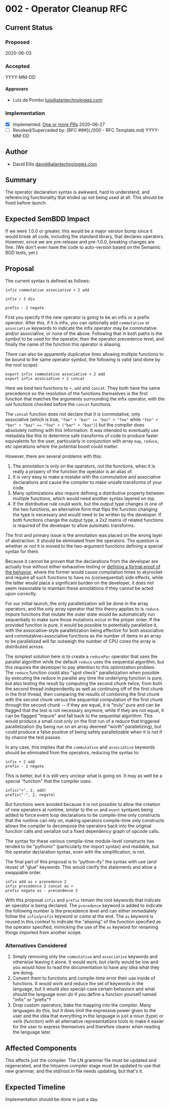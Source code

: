# 002 - Operator Cleanup RFC

## Current Status

### Proposed

2020-06-03

### Accepted

YYYY-MM-DD

#### Approvers

- Luis de Pombo <luis@alantechnologies.com>

### Implementation

- [x] Implemented: [One or more PRs](https://github.com/alantech/alan/some-pr-link-here) 2020-06-27
- [ ] Revoked/Superceded by: [RFC ###](./000 - RFC Template.md) YYYY-MM-DD

## Author

- David Ellis <david@alantechnologies.com>

## Summary

The operator declaration syntax is awkward, hard to understand, and referencing functionality that ended up not being used at all. This should be fixed before launch.

## Expected SemBDD Impact

If we were 1.0.0 or greater, this would be a major version bump since it would break all code, including the standard library, that declares operators. However, since we are pre-release and pre-1.0.0, breaking changes are fine. (We don't even have the code to auto-version based on the Semantic BDD tests, yet.)

## Proposal

The current syntax is defined as follows:

```
infix commutative associative + 2 add

infix / 3 div

prefix - 2 negate
```

First you specify if the new operator is going to be an infix or a prefix operator. After this, if it is infix, you can optionally add `commutative` or `associative` keywords to indicate the infix operator may be commutative and/or associative, or none of the above. Following that in both paths is the symbol to be used for the operator, then the operator precedence level, and finally the name of the function this operator is aliasing.

There can also be apparently duplicative lines allowing multiple functions to be bound to the same operator symbol, the following is valid (and done by the root scope):

```
export infix commutative associative + 2 add
export infix associative + 2 concat
```

Here we bind two functions to `+`, `add` and `concat`. They both have the same precedence so the resolution of the functions themselves is the first function that matches the arguments surrounding the infix operator, with the `add` functions checked before the `concat` functions.

The `concat` function does not declare that it is commutative, only associative (which is true, `"foo" + "bar" != "bar" + "foo"` while `"foo" + "bar" + "baz" == "foo" + ("bar" + "baz")`) but the compiler does absolutely nothing with this information. It was intended to eventually use metadata like this to determine safe transforms of code to produce faster equivalents for the user, particularly in conjunction with array `map`, `reduce`, etc operations where the potential boost could matter.

However, there are several problems with this:

1. The annotation is only on the operators, not the functions, when it is really a propery of the function the operator is an alias of.
2. It is very easy to make a mistake with the commutative and associative declarations and cause the compiler to make unsafe transforms of your code.
3. Many optimizations also require defining a distributive property between multiple functions, which would need another syntax layered on top.
4. If the distributive rule could work, but the output type changes in one of the two functions, an alternative form that flips the function changing the type is necessary and would need to be written by the developer. If both functions change the output type, a 2x2 matrix of related functions is required of the developer to allow automatic transforms.

The first and primary issue is the annotation was placed on the wrong layer of abstraction. It should be eliminated from the operators. The question is whether or not it is moved to the two-argument functions defining a special syntax for them.

Because it cannot be proven that the declarations from the developer are actually true without either exhaustive testing or [defining a formal proof of the behavior](https://coq.inria.fr/), where the former would cause compilation times to skyrocket and require all such functions to have no (consequential) side effects, while the latter would place a significant burden on the developer, it does not seem reasonable to maintain these annotations if they cannot be acted upon correctly.

For our initial launch, the only parallelization will be done in the array operators, and the only array operator that this theory applies to is `reduce`. Impure functions that mutate the outer state would be automatically run sequentially to make sure those mutations occur in the proper order. If the provided function is pure, it would be possible to potentially parallelize it, with the associative-style parallelization being effective for both associative and commutative+associative functions as the number of items in an array to be parallelized will far outweigh the number of CPU cores the array is distributed across.

The simplest solution here is to create a `reducePar` operator that uses the parallel algorithm while the default `reduce` uses the sequential algorithm, but this requires the developer to pay attention to this optimization problem. The `reduce` function could also "spot check" parallelization when possible by executing the reduce in parallel any time the underlying function is pure, but also testing the result by computing the second chunk twice, from both the second thread independently as well as continuing off of the first chunk in the first thread, then comparing the results of combining the first chunk with the second chunk versus the sequential computation of the first chunk through the second chunk -- if they are equal, it is "truly" pure and can be flagged that the test is not necessary anymore, while if they are not equal, it can be flagged "impure" and fall back to the sequential algorithm. This would produce a small cost only on the first run of a reduce that triggered parallelization (by being run on an array deemed "worth" parallelizing), but could produce a false positive of being safely parallelizable when it is not if by chance the test passes.

In any case, this implies that the `commutative` and `associative` keywords should be eliminated from the operators, reducing the syntax to:

```
infix + 2 add
prefix - 2 negate
```

This is better, but it is still very unclear what is going on. It may as well be a special "function" that the compiler uses:

```
infix("+", 2, add)
prefix("-", 2, negate)
```

But functions were avoided because it is not possible to allow the creation of new operators at runtime, similar to the `on` and `event` syntaxes being added to force event loop declarations to be compile-time only constructs that the runtime can rely on, making operators compile-time only constructs allows the compiler to decompose the operators back into the original function calls and serialize out a fixed dependency graph of opcode calls.

The syntax for these various compile-time module-level constructs has tended to be "pythonic" (particularly the import syntax) and readable, but the operator declaration syntax, even with the simplification, is not.

The final part of this proposal is to "python-ify" the syntax with use (and reuse) of "glue" keywords. This would clarify the statements and allow a swappable order.

```
infix add as + precedence 2
infix precedence 2 concat as +
prefix negate as - precendence 2
```

With this proposal `infix` and `prefix` remain the root keywords that indicate an operator is being declared. The `precedence` keyword is added to indicate the following number is the precedence level and can either immediately follow the `infix`/`prefix` keyword or come at the end. The `as` keyword is reused in this context to indicate the "aliasing" of the function specified as the operator specified, mimicking the use of the `as` keyword for renaming things imported from another scope.

### Alternatives Considered

1. Simply removing only the `commutative` and `associative` keywords and otherwise leaving it alone. It would work, but clarity would be low and you would *have* to read the documentation to have any idea what they are doing.
2. Convert them to functions and compile-time error their use inside of functions. It would work and reduce the set of keywords in the language, but it would also special-case certain behaviors and what should the language even *do* if you define a function yourself named "infix" or "prefix"?
3. Drop custom operators, bake the mapping into the compiler. Many languages do this, but it does limit the expressive power given to the user and the idea that everything in the language is just a noun (type) or verb (function) with all alternative representations tools to make it easier for the user to express themselves and therefore clearer when reading the language later.

## Affected Components

This affects just the compiler. The LN grammar file must be updated and regenerated, and the lntoamm compiler stage must be updated to use that new grammar, and the std/root.ln file needs updating, but that's it.

## Expected Timeline

Implementation should be done in just a day.

